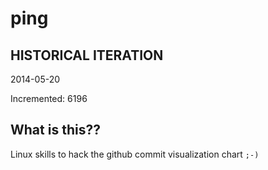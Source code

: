 # ping

## HISTORICAL ITERATION
2014-05-20

Incremented: 6196

## What is this?? 
Linux skills to hack the github commit visualization chart `;-)`
